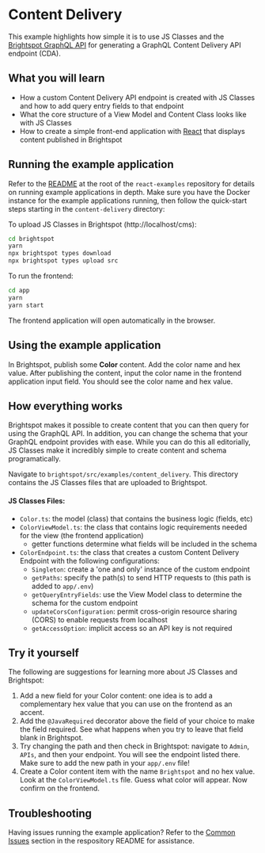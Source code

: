 # Content Delivery
This example highlights how simple it is to use JS Classes and the [Brightspot GraphQL API](https://www.brightspot.com/documentation/brightspot-cms-developer-guide/latest/graphql-api) for generating a GraphQL Content Delivery API endpoint (CDA).

## What you will learn
- How a custom Content Delivery API endpoint is created with JS Classes and how to add query entry fields to that endpoint
- What the core structure of a View Model and Content Class looks like with JS Classes
- How to create a simple front-end application with [React](https://reactjs.org/) that displays content published in Brightspot
## Running the example application
Refer to the [README](/README.md) at the root of the `react-examples` repository for details on running example applications in depth. Make sure you have the Docker instance for the example applications running, then follow the quick-start steps starting in the `content-delivery` directory:

To upload JS Classes in Brightspot (http://localhost/cms):

```sh
cd brightspot
yarn
npx brightspot types download
npx brightspot types upload src

```

To run the frontend:

```sh
cd app
yarn
yarn start
```

The frontend application will open automatically in the browser.

## Using the example application
In Brightspot, publish some **Color** content. Add the color name and hex value. After publishing the content, input the color name in the frontend application input field. You should see the color name and hex value.

## How everything works
Brightspot makes it possible to create content that you can then query for using the GraphQL API. In addition, you can change the schema that your GraphQL endpoint provides with ease. While you can do this all editorially, JS Classes make it incredibly simple to create content and schema programatically.

Navigate to `brightspot/src/examples/content_delivery`. This directory contains the JS Classes files that are uploaded to Brightspot.

#### JS Classes Files:
- `Color.ts`: the model (class) that contains the business logic (fields, etc)
- `ColorViewModel.ts`: the class that contains logic requirements needed for the view (the frontend application)
  - getter functions determine what fields will be included in the schema
- `ColorEndpoint.ts`: the class that creates a custom Content Delivery Endpoint with the following configurations:
  - `Singleton`: create a 'one and only' instance of the custom endpoint
  - `getPaths`: specify the path(s) to send HTTP requests to (this path is added to `app/.env`)
  - `getQueryEntryFields`: use the View Model class to determine the schema for the custom endpoint
  - `updateCorsConfiguration`: permit cross-origin resource sharing (CORS) to enable requests from localhost
  - `getAccessOption`: implicit access so an API key is not required

## Try it yourself
The following are suggestions for learning more about JS Classes and Brightspot:

1. Add a new field for your Color content: one idea is to add a complementary hex value that you can use on the frontend as an accent.
2. Add the `@JavaRequired` decorator above the field of your choice to make the field required. See what happens when you try to leave that field blank in Brightspot.
3. Try changing the path and then check in Brightspot: navigate to `Admin`, `APIs`, and then your endpoint. You will see the endpoint listed there. Make sure to add the new path in your `app/.env` file!
4. Create a Color content item with the name `Brightspot` and no hex value. Look at the `ColorViewModel.ts` file. Guess what color will appear. Now confirm on the frontend.

## Troubleshooting
Having issues running the example application? Refer to the [Common Issues](/README.md) section in the respository README for assistance.

